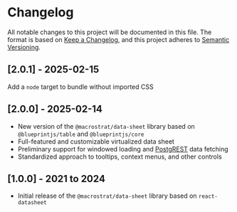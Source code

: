 # Changelog

All notable changes to this project will be documented in this file. The format
is based on [Keep a Changelog](https://keepachangelog.com/en/1.0.0/), and this
project adheres to [Semantic Versioning](https://semver.org/spec/v2.0.0.html).

## [2.0.1] - 2025-02-15

Add a `node` target to bundle without imported CSS

## [2.0.0] - 2025-02-14

- New version of the `@macrostrat/data-sheet` library based on
  `@blueprintjs/table` and `@blueprintjs/core`
- Full-featured and customizable virtualized data sheet
- Preliminary support for windowed loading and
  [PostgREST](https://postgrest.org) data fetching
- Standardized approach to tooltips, context menus, and other controls

## [1.0.0] - 2021 to 2024

- Initial release of the `@macrostrat/data-sheet` library based on
  `react-datasheet`
